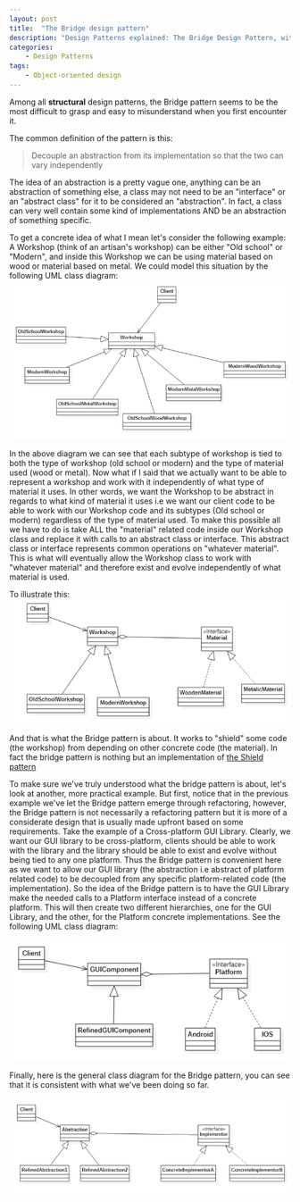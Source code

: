 ```yaml
---
layout: post
title:  "The Bridge design pattern"
description: "Design Patterns explained: The Bridge Design Pattern, with example code and diagrams"
categories: 
    - Design Patterns
tags:
    - Object-oriented design
---
```


Among all **structural** design patterns, the Bridge pattern seems to be the most difficult to grasp and easy to misunderstand when you first encounter it.

The common definition of the pattern is this:
>Decouple an abstraction from its implementation so that the two can vary independently

The idea of an abstraction is a pretty vague one, anything can be an abstraction of something else, a class may not need to be an "interface" or an "abstract class" for it to be considered an "abstraction". In fact, a class can very well contain some kind of implementations AND be an abstraction of something specific.

To get a concrete idea of what I mean let's consider the following example:
A Workshop (think of an artisan's workshop) can be either "Old school" or "Modern", and inside this Workshop we can be using material based on wood or material based on metal.
We could model this situation by the following UML class diagram:
![Inheritance diagram](/images/blog/design-patterns-bridge/design_patterns_bridge_diagram_1.png)

In the above diagram we can see that each subtype of workshop is tied to both the type of workshop (old school or modern) and the type of material used (wood or metal).
Now what if I said that we actually want to be able to represent a workshop and work with it independently of what type of material it uses. In other words, we want the Workshop to be abstract in regards to what kind of material it uses i.e we want our client code to be able to work with our Workshop code and its subtypes (Old school or modern) regardless of the type of material used. To make this possible all we have to do is take ALL the "material" related code inside our Workshop class and replace it with calls to an abstract class or interface. This abstract class or interface represents common operations on "whatever material". This is what will eventually allow the Workshop class to work with "whatever material" and therefore exist and evolve independently of what material is used.

To illustrate this:
![Refactoring to the Bridge pattern diagram](/images/blog/design-patterns-bridge/design_patterns_bridge_diagram_2.png)

And that is what the Bridge pattern is about. It works to "shield" some code (the workshop) from depending on other concrete code (the material).
In fact the bridge pattern is nothing but an implementation of [the Shield pattern](https://wiki.c2.com/?ShieldPattern)

To make sure we've truly understood what the bridge pattern is about, let's look at another, more practical example. But first, notice that in the previous example we've let the Bridge pattern emerge through refactoring, however, the Bridge pattern is not necessarily a refactoring pattern but it is more of a considerate design that is usually made upfront based on some requirements.
Take the example of a Cross-platform GUI Library. Clearly, we want our GUI library to be cross-platform, clients should be able to work with the library  and the library should be able to exist and evolve without being tied to any one platform. Thus the Bridge pattern is convenient here as we want to allow our GUI library (the abstraction i.e abstract of platform related code) to be decoupled from any specific platform-related code (the implementation). 
So the idea of the Bridge pattern is to have the GUI Library make the needed calls to a Platform interface instead of a concrete platform. This will then create two different hierarchies, one for the GUI Library, and the other, for the Platform concrete implementations. See the following UML class diagram:

![the Bridge pattern example 2](/images/blog/design-patterns-bridge/design_patterns_bridge_diagram_3.png)

Finally, here is the general class diagram for the Bridge pattern, you can see that it is consistent with what we've been doing so far.

![the Bridge pattern diagram](/images/blog/design-patterns-bridge/design_patterns_bridge_diagram_4.png)